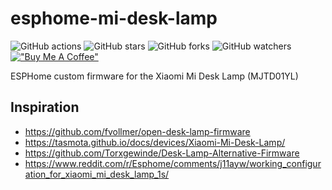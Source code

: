 # esphome-mi-desk-lamp

![GitHub actions](https://github.com/syssi/esphome-mi-desk-lamp/actions/workflows/ci.yaml/badge.svg)
![GitHub stars](https://img.shields.io/github/stars/syssi/esphome-mi-desk-lamp)
![GitHub forks](https://img.shields.io/github/forks/syssi/esphome-mi-desk-lamp)
![GitHub watchers](https://img.shields.io/github/watchers/syssi/esphome-mi-desk-lamp)
[!["Buy Me A Coffee"](https://img.shields.io/badge/buy%20me%20a%20coffee-donate-yellow.svg)](https://www.buymeacoffee.com/syssi)

ESPHome custom firmware for the Xiaomi Mi Desk Lamp (MJTD01YL)

## Inspiration

* https://github.com/fvollmer/open-desk-lamp-firmware
* https://tasmota.github.io/docs/devices/Xiaomi-Mi-Desk-Lamp/
* https://github.com/Torxgewinde/Desk-Lamp-Alternative-Firmware
* https://www.reddit.com/r/Esphome/comments/j11ayw/working_configuration_for_xiaomi_mi_desk_lamp_1s/
